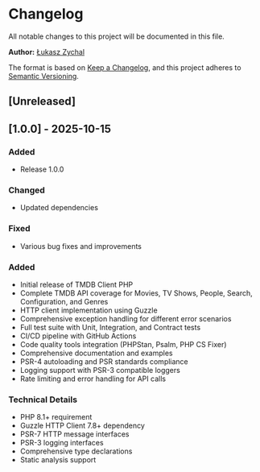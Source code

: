 # Changelog

All notable changes to this project will be documented in this file.

**Author:** [Łukasz Zychal](https://github.com/lukaszzychal)

The format is based on [Keep a Changelog](https://keepachangelog.com/en/1.0.0/),
and this project adheres to [Semantic Versioning](https://semver.org/spec/v2.0.0.html).

## [Unreleased]
## [1.0.0] - 2025-10-15

### Added
- Release 1.0.0

### Changed
- Updated dependencies

### Fixed
- Various bug fixes and improvements


### Added
- Initial release of TMDB Client PHP
- Complete TMDB API coverage for Movies, TV Shows, People, Search, Configuration, and Genres
- HTTP client implementation using Guzzle
- Comprehensive exception handling for different error scenarios
- Full test suite with Unit, Integration, and Contract tests
- CI/CD pipeline with GitHub Actions
- Code quality tools integration (PHPStan, Psalm, PHP CS Fixer)
- Comprehensive documentation and examples
- PSR-4 autoloading and PSR standards compliance
- Logging support with PSR-3 compatible loggers
- Rate limiting and error handling for API calls

### Technical Details
- PHP 8.1+ requirement
- Guzzle HTTP Client 7.8+ dependency
- PSR-7 HTTP message interfaces
- PSR-3 logging interfaces
- Comprehensive type declarations
- Static analysis support

